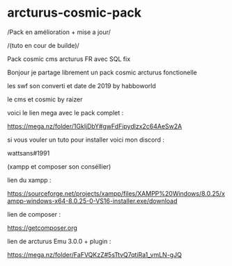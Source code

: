 # arcturus-cosmic-pack

/Pack en amélioration + mise a jour/

/(tuto en cour de builde)/


Pack cosmic cms arcturus FR  avec SQL fix 


Bonjour je partage librement un pack cosmic arcturus fonctionelle


les swf son converti et date de 2019 by habboworld 

le cms et cosmic by raizer 


voici le lien mega avec le pack complet : 

https://mega.nz/folder/1GkljDbY#gwFdFipydlzx2c64AeSw2A


si vous vouler un tuto pour installer voici mon discord :

wattsans#1991


(xampp et composer son conséllier) 

lien du xampp : 

https://sourceforge.net/projects/xampp/files/XAMPP%20Windows/8.0.25/xampp-windows-x64-8.0.25-0-VS16-installer.exe/download

lien de composer : 

https://getcomposer.org

lien de arcturus Emu 3.0.0 + plugin : 

https://mega.nz/folder/FaFVQKzZ#5sTtvQ7qtiRa1_vmLN-gJQ
